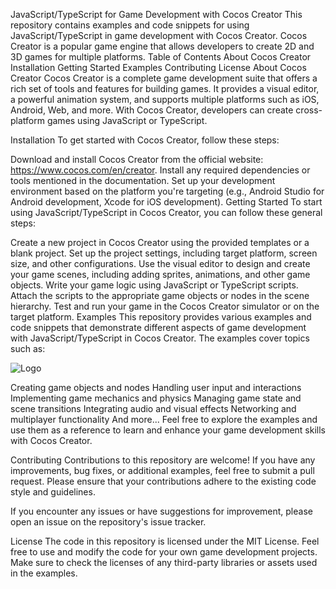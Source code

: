 JavaScript/TypeScript for Game Development with Cocos Creator
This repository contains examples and code snippets for using JavaScript/TypeScript in game development with Cocos Creator. Cocos Creator is a popular game engine that allows developers to create 2D and 3D games for multiple platforms.
Table of Contents
About Cocos Creator
Installation
Getting Started
Examples
Contributing
License
About Cocos Creator
Cocos Creator is a complete game development suite that offers a rich set of tools and features for building games. It provides a visual editor, a powerful animation system, and supports multiple platforms such as iOS, Android, Web, and more. With Cocos Creator, developers can create cross-platform games using JavaScript or TypeScript.

Installation
To get started with Cocos Creator, follow these steps:

Download and install Cocos Creator from the official website: https://www.cocos.com/en/creator.
Install any required dependencies or tools mentioned in the documentation.
Set up your development environment based on the platform you're targeting (e.g., Android Studio for Android development, Xcode for iOS development).
Getting Started
To start using JavaScript/TypeScript in Cocos Creator, you can follow these general steps:

Create a new project in Cocos Creator using the provided templates or a blank project.
Set up the project settings, including target platform, screen size, and other configurations.
Use the visual editor to design and create your game scenes, including adding sprites, animations, and other game objects.
Write your game logic using JavaScript or TypeScript scripts.
Attach the scripts to the appropriate game objects or nodes in the scene hierarchy.
Test and run your game in the Cocos Creator simulator or on the target platform.
Examples
This repository provides various examples and code snippets that demonstrate different aspects of game development with JavaScript/TypeScript in Cocos Creator. The examples cover topics such as:

![Logo](https://i.pinimg.com/564x/31/99/48/3199483a69b5352961188e5b9bb0cbfb.jpg)

Creating game objects and nodes
Handling user input and interactions
Implementing game mechanics and physics
Managing game state and scene transitions
Integrating audio and visual effects
Networking and multiplayer functionality
And more...
Feel free to explore the examples and use them as a reference to learn and enhance your game development skills with Cocos Creator.

Contributing
Contributions to this repository are welcome! If you have any improvements, bug fixes, or additional examples, feel free to submit a pull request. Please ensure that your contributions adhere to the existing code style and guidelines.

If you encounter any issues or have suggestions for improvement, please open an issue on the repository's issue tracker.

License
The code in this repository is licensed under the MIT License. Feel free to use and modify the code for your own game development projects. Make sure to check the licenses of any third-party libraries or assets used in the examples.
